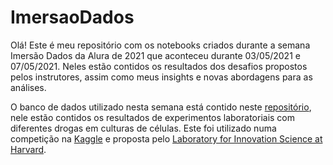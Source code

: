 # ImersaoDados
Olá! Este é meu repositório com os notebooks criados durante a semana Imersão Dados da Alura de 2021 que aconteceu durante 03/05/2021 e 07/05/2021. Neles estão contidos os resultados dos desafios propostos pelos instrutores, assim como meus insights e novas abordagens para as análises.

O banco de dados utilizado nesta semana está contido neste [repositório](https://github.com/alura-cursos/imersaodados3/tree/main/dados), nele estão contidos os resultados de experimentos laboratoriais com diferentes drogas em culturas de células. Este foi utilizado numa competição na [Kaggle](https://www.kaggle.com/c/lish-moa) e proposta pelo [Laboratory for Innovation Science at Harvard](https://lish.harvard.edu/). 
